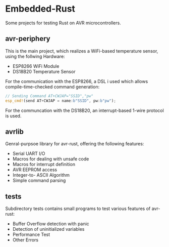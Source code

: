 # Embedded-Rust

Some projects for testing Rust on AVR microcontrollers.

## avr-periphery

This is the main project, which realizes a WiFi-based temperature sensor, using the follwing Hardware:
 * ESP8266 WiFi Module
 * DS18B20 Temperature Sensor

For the communication with the ESP8266, a DSL i used which allows compile-time-checked command generation:
```rust
// Sending Command AT+CWJAP="SSID","pw"
esp_cmd!(send AT+CWJAP = name:b"SSID", pw:b"pw");
```

For the communcation with the DS18B20, an interrupt-based 1-wire protocol is used.

## avrlib

Genral-purpsoe library for avr-rust, offering the following features:
 * Serial UART I/O
 * Macros for dealing with unsafe code
 * Macros for interrupt definition
 * AVR EEPROM access
 * Integer-to- ASCII Algorithm
 * Simple command parsing

## tests

Subdirectory tests contains small programs to test various features of avr-rust:
 * Buffer Overflow detection with panic
 * Detection of uninitialized variables 
 * Performance Test
 * Other Errors
 